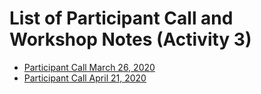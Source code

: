 # List of Participant Call and Workshop Notes (Activity 3)

- [Participant Call March 26, 2020](./AQMEII4_Activity3_ParticipantCallNotes_20200326.pdf)
- [Participant Call April 21, 2020](./AQMEII4_Activity3_ParticipantCallNotes_20200421.pdf)

